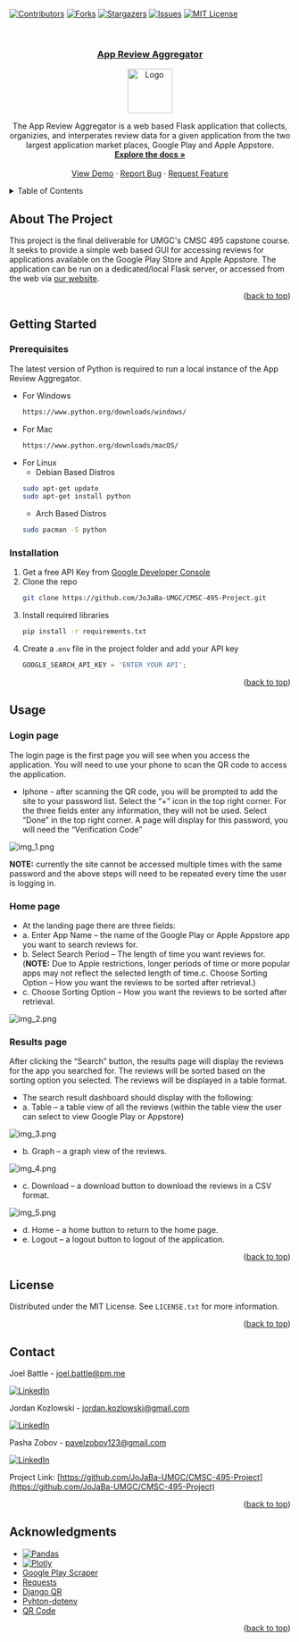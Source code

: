 <!-- Improved compatibility of back to top link: See: https://github.com/othneildrew/Best-README-Template/pull/73 -->
<a name="readme-top"></a>
<!--
*** Thanks for checking out the Best-README-Template. If you have a suggestion
*** that would make this better, please fork the repo and create a pull request
*** or simply open an issue with the tag "enhancement".
*** Don't forget to give the project a star!
*** Thanks again! Now go create something AMAZING! :D
-->



<!-- PROJECT SHIELDS -->
<!--
*** I'm using markdown "reference style" links for readability.
*** Reference links are enclosed in brackets [ ] instead of parentheses ( ).
*** See the bottom of this document for the declaration of the reference variables
*** for contributors-url, forks-url, etc. This is an optional, concise syntax you may use.
*** https://www.markdownguide.org/basic-syntax/#reference-style-links
-->
[![Contributors][contributors-shield]][contributors-url]
[![Forks][forks-shield]][forks-url]
[![Stargazers][stars-shield]][stars-url]
[![Issues][issues-shield]][issues-url]
[![MIT License][license-shield]][license-url]



<!-- PROJECT LOGO -->
<br />
<div align="center">
  <a href="https://github.com/JoJaBa-UMGC/CMSC-495-Project">
    <h3 align="center">App Review Aggregator</h3>
    <img src="images/logo.webp" alt="Logo" width="80" height="80">
  </a>

  <p align="center">
    The App Review Aggregator is a web based Flask application that collects, organizies, and interperates review data for a given application from the two largest application market places, Google Play and Apple Appstore.
    <br />
    <a href="https://github.com/JoJaBa-UMGC/CMSC-495-Project"><strong>Explore the docs »</strong></a>
    <br />
    <br />
    <a href="https://github.com/JoJaBa-UMGC/CMSC-495-Project">View Demo</a>
    ·
    <a href="https://github.com/JoJaBa-UMGC/CMSC-495-Project/issues">Report Bug</a>
    ·
    <a href="https://github.com/JoJaBa-UMGC/CMSC-495-Project/issues">Request Feature</a>
  </p>
</div>



<!-- TABLE OF CONTENTS -->
<details>
  <summary>Table of Contents</summary>
  <ol>
    <li>
      <a href="#about-the-project">About The Project</a>
      <ul>
        <li><a href="#built-with">Built With</a></li>
      </ul>
    </li>
    <li>
      <a href="#getting-started">Getting Started</a>
      <ul>
        <li><a href="#prerequisites">Prerequisites</a></li>
        <li><a href="#installation">Installation</a></li>
      </ul>
    </li>
    <li><a href="#usage">Usage</a></li>
    <li><a href="#roadmap">Roadmap</a></li>
    <li><a href="#contributing">Contributing</a></li>
    <li><a href="#license">License</a></li>
    <li><a href="#contact">Contact</a></li>
    <li><a href="#acknowledgments">Acknowledgments</a></li>
  </ol>
</details>



<!-- ABOUT THE PROJECT -->
## About The Project

This project is the final deliverable for UMGC's CMSC 495 capstone course. It seeks to provide a simple web based GUI
for accessing reviews for applications available on the Google Play Store and Apple Appstore. The application can be run
on a dedicated/local Flask server, or accessed from the web via 
[our website](https://cmsc495group1.pythonanywhere.com/).

<p align="right">(<a href="#readme-top">back to top</a>)</p>

<!-- GETTING STARTED -->
## Getting Started

### Prerequisites

The latest version of Python is required to run a local instance of the App Review Aggregator.
* For Windows
  ```sh
  https://www.python.org/downloads/windows/
  ```
* For Mac
  ```sh
  https://www.python.org/downloads/macOS/
  ```
* For Linux
  * Debian Based Distros
  ```sh
  sudo apt-get update
  sudo apt-get install python
  ```
  * Arch Based Distros
  ```sh
  sudo pacman -S python
  ```
### Installation

1. Get a free API Key from [Google Developer Console](https://console.developers.google.com)
2. Clone the repo
   ```sh
   git clone https://github.com/JoJaBa-UMGC/CMSC-495-Project.git
   ```
3. Install required libraries
   ```sh
   pip install -r requirements.txt
   ```
4. Create a .`env` file in the project folder and add your API key
   ```js
   GOOGLE_SEARCH_API_KEY = 'ENTER YOUR API';
   ```

<p align="right">(<a href="#readme-top">back to top</a>)</p>



<!-- USAGE EXAMPLES -->
## Usage

### Login page 

The login page is the first page you will see when you access the application. You will need to use your phone to scan the QR code to access the application.

* Iphone - after scanning the QR code, you will be prompted to add the site to your password list. 
Select the “+” icon in the top right corner. For the three fields enter any information, they will not be used. Select “Done” in the top right corner. A page will display for this password, you will need the “Verification Code”

![img_1.png](images/img_1.png)

**NOTE:** currently the site cannot be accessed multiple times with the same password and the above steps will need to be repeated every time the user is logging in.

### Home page
* At the landing page there are three fields:
* a. Enter App Name – the name of the Google Play or Apple Appstore app you want to search reviews for.
* b. Select Search Period – The length of time you want reviews for.
  (**NOTE:** Due to Apple restrictions, longer periods of time or more popular apps may not reflect the selected length of time.c. Choose Sorting Option – How you want the reviews to be sorted after retrieval.)
* c. Choose Sorting Option – How you want the reviews to be sorted after retrieval.

![img_2.png](images/img_2.png)

### Results page
After clicking the “Search” button, the results page will display the reviews for the app you searched for. The reviews will be sorted based on the sorting option you selected. The reviews will be displayed in a table format.

* The search result dashboard should display with the following:
* a. Table – a table view of all the reviews (within the table view the user can select to view Google Play or Appstore)

![img_3.png](images/img_3.png)

* b. Graph – a graph view of the reviews.

![img_4.png](images/img_4.png)

* c. Download – a download button to download the reviews in a CSV format.

![img_5.png](images/img_5.png)

* d. Home – a home button to return to the home page.
* e. Logout – a logout button to logout of the application.

<p align="right">(<a href="#readme-top">back to top</a>)</p>



<!-- LICENSE -->
## License

Distributed under the MIT License. See `LICENSE.txt` for more information.

<p align="right">(<a href="#readme-top">back to top</a>)</p>



<!-- CONTACT -->
## Contact

Joel Battle - joel.battle@pm.me

[![LinkedIn][linkedin-shield]][joel-linked]

Jordan Kozlowski - jordan.kozlowski@gmail.com

[![LinkedIn][linkedin-shield]][jordan-linked]

Pasha Zobov - pavelzobov123@gmail.com

[![LinkedIn][linkedin-shield]][linkedin-url-pasha]

Project Link: [https://github.com/JoJaBa-UMGC/CMSC-495-Project](https://github.com/JoJaBa-UMGC/CMSC-495-Project)

<p align="right">(<a href="#readme-top">back to top</a>)</p>



<!-- ACKNOWLEDGMENTS -->
## Acknowledgments

* [![Pandas][Pandas]][Pandas-url]
* [![Plotly][Plotly]][Plotly-url]
* [Google Play Scraper](https://github.com/JoMingyu/google-play-scraper)
* [Requests](https://requests.readthedocs.io/en/latest/)
* [Django QR](https://github.com/pablorecio/django-qrcode)
* [Pyhton-dotenv](https://github.com/theskumar/python-dotenv)
* [QR Code](https://pypi.org/project/qrcode/)

<p align="right">(<a href="#readme-top">back to top</a>)</p>



<!-- MARKDOWN LINKS & IMAGES -->
<!-- https://www.markdownguide.org/basic-syntax/#reference-style-links -->
[contributors-shield]: https://img.shields.io/github/contributors/JoJaBa-UMGC/CMSC-495-Project.svg?style=for-the-badge
[contributors-url]: https://github.com/JoJaBa-UMGC/CMSC-495-Project/graphs/contributors
[forks-shield]: https://img.shields.io/github/forks/JoJaBa-UMGC/CMSC-495-Project.svg?style=for-the-badge
[forks-url]: https://github.com/JoJaBa-UMGC/CMSC-495-Project/network/members
[stars-shield]: https://img.shields.io/github/stars/JoJaBa-UMGC/CMSC-495-Project.svg?style=for-the-badge
[stars-url]: https://github.com/JoJaBa-UMGC/CMSC-495-Project/stargazers
[issues-shield]: https://img.shields.io/github/issues/JoJaBa-UMGC/CMSC-495-Project.svg?style=for-the-badge
[issues-url]: https://github.com/JoJaBa-UMGC/CMSC-495-Project/issues
[license-shield]: https://img.shields.io/github/license/JoJaBa-UMGC/CMSC-495-Project.svg?style=for-the-badge
[license-url]: https://github.com/JoJaBa-UMGC/CMSC-495-Project/blob/master/LICENSE.txt
[linkedin-shield]: https://img.shields.io/badge/-LinkedIn-black.svg?style=for-the-badge&logo=linkedin&colorB=555
[linkedin-url]: https://linkedin.com/in/linkedin_username
[linkedin-url-pasha]: https://www.linkedin.com/in/pavel-zobov-3a6365230/
[product-screenshot]: images/screenshot.png
[Flask]: https://img.shields.io/badge/Flask-000000?style=for-the-badge&logo=Flask&logoColor=white&link=https%3A%2F%2Fflask.palletsprojects.com%2F
[Flask-url]: https://flask.palletsprojects.com/
[Pandas]: https://img.shields.io/badge/pandas-150458?style=for-the-badge&logo=pandas&logoColor=white&link=https%3A%2F%2Fpandas.pydata.org%2F
[Pandas-url]: https://pandas.pydata.org/
[Plotly]: https://img.shields.io/badge/plotly-3F4F75?style=for-the-badge&logo=plotly&logoColor=white&link=https%3A%2F%2Fplotly.com%2F
[Plotly-url]: https://plotly.com/
[joel-linked]: https://www.linkedin.com/in/joel-battle-98982272/
[jordan-linked]: https://www.linkedin.com/in/jordankozlowski/

